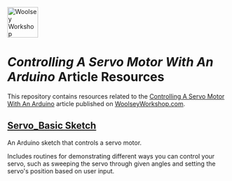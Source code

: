 <a href="https://www.woolseyworkshop.com"><img src="https://www.woolseyworkshop.com/wp-content/uploads/WWSLogoTitleLines.png" alt="Woolsey Workshop" height="70"></a>

# *Controlling A Servo Motor With An Arduino* Article Resources
This repository contains resources related to the [Controlling A Servo Motor With An Arduino](https://www.woolseyworkshop.com/2023/02/15/controlling-a-servo-motor-with-an-arduino/) article published on [WoolseyWorkshop.com](https://www.woolseyworkshop.com).

## [Servo_Basic Sketch](Servo_Basic)
An Arduino sketch that controls a servo motor.

Includes routines for demonstrating different ways you can control your servo, such as sweeping the servo through given angles and setting the servo's position based on user input.
